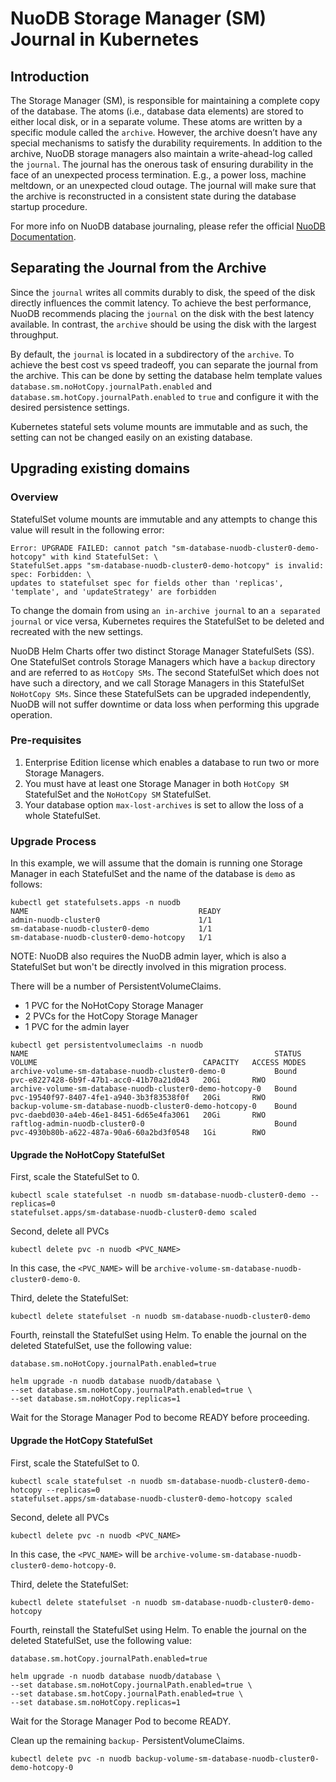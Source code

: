 # NuoDB Storage Manager (SM) Journal in Kubernetes

## Introduction

The Storage Manager (SM), is responsible for maintaining a complete copy of the database.
The atoms (i.e., database data elements) are stored to either local disk, or in a separate volume.
These atoms are written by a specific module called the `archive`.
However, the archive doesn’t have any special mechanisms to satisfy the durability requirements.
In addition to the archive, NuoDB storage managers also maintain a write-ahead-log called the `journal`.
The journal has the onerous task of ensuring durability in the face of an unexpected process termination.
E.g., a power loss, machine meltdown, or an unexpected cloud outage.
The journal will make sure that the archive is reconstructed in a consistent state during the database startup procedure.

For more info on NuoDB database journaling, please refer the official [NuoDB Documentation](https://doc.nuodb.com/nuodb/latest/database-administration/about-database-journaling/).

## Separating the Journal from the Archive

Since the `journal` writes all commits durably to disk, the speed of the disk directly influences the commit latency.
To achieve the best performance, NuoDB recommends placing the `journal` on the disk with the best latency available.
In contrast, the `archive` should be using the disk with the largest throughput.

By default, the `journal` is located in a subdirectory of the `archive`.
To achieve the best cost vs speed tradeoff, you can separate the journal from the archive.
This can be done by setting the database helm template values `database.sm.noHotCopy.journalPath.enabled` and `database.sm.hotCopy.journalPath.enabled` to `true` and configure it with the desired persistence settings.

Kubernetes stateful sets volume mounts are immutable and as such, the setting can not be changed easily on an existing database.

## Upgrading existing domains

### Overview

StatefulSet volume mounts are immutable and any attempts to change this value will result in the following error:
```
Error: UPGRADE FAILED: cannot patch "sm-database-nuodb-cluster0-demo-hotcopy" with kind StatefulSet: \
StatefulSet.apps "sm-database-nuodb-cluster0-demo-hotcopy" is invalid: spec: Forbidden: \
updates to statefulset spec for fields other than 'replicas', 'template', and 'updateStrategy' are forbidden
```

To change the domain from using `an in-archive journal` to an `a separated journal` or vice versa, Kubernetes requires the StatefulSet to be deleted and recreated with the new settings.

NuoDB Helm Charts offer two distinct Storage Manager StatefulSets (SS).
One StatefulSet controls Storage Managers which have a `backup` directory and are referred to as `HotCopy SMs`.
The second StatefulSet which does not have such a directory, and we call Storage Managers in this StatefulSet `NoHotCopy SMs`.
Since these StatefulSets can be upgraded independently, NuoDB will not suffer downtime or data loss when performing this upgrade operation.

### Pre-requisites

1) Enterprise Edition license which enables a database to run two or more Storage Managers.
2) You must have at least one Storage Manager in both `HotCopy SM` StatefulSet and the `NoHotCopy SM` StatefulSet.
3) Your database option `max-lost-archives` is set to allow the loss of a whole StatefulSet.

### Upgrade Process
In this example, we will assume that the domain is running one Storage Manager in each StatefulSet and the name of the database is `demo` as follows:
```shell
kubectl get statefulsets.apps -n nuodb
NAME                                      READY
admin-nuodb-cluster0                      1/1
sm-database-nuodb-cluster0-demo           1/1
sm-database-nuodb-cluster0-demo-hotcopy   1/1
```

NOTE: NuoDB also requires the NuoDB admin layer, which is also a StatefulSet but won't be directly involved in this migration process.

There will be a number of PersistentVolumeClaims.
- 1 PVC for the NoHotCopy Storage Manager
- 2 PVCs for the HotCopy Storage Manager
- 1 PVC for the admin layer

```shell
kubectl get persistentvolumeclaims -n nuodb
NAME                                                       STATUS   VOLUME                                     CAPACITY   ACCESS MODES
archive-volume-sm-database-nuodb-cluster0-demo-0           Bound    pvc-e8227428-6b9f-47b1-acc0-41b70a21d043   20Gi       RWO
archive-volume-sm-database-nuodb-cluster0-demo-hotcopy-0   Bound    pvc-19540f97-8407-4fe1-a940-3b3f83538f0f   20Gi       RWO
backup-volume-sm-database-nuodb-cluster0-demo-hotcopy-0    Bound    pvc-daebd030-a4eb-46e1-8451-6d65e4fa3061   20Gi       RWO
raftlog-admin-nuodb-cluster0-0                             Bound    pvc-4930b80b-a622-487a-90a6-60a2bd3f0548   1Gi        RWO

```


#### Upgrade the NoHotCopy StatefulSet
First, scale the StatefulSet to 0.
```shell
kubectl scale statefulset -n nuodb sm-database-nuodb-cluster0-demo --replicas=0
statefulset.apps/sm-database-nuodb-cluster0-demo scaled
```

Second, delete all PVCs
```shell
kubectl delete pvc -n nuodb <PVC_NAME>
```

In this case, the `<PVC_NAME>` will be `archive-volume-sm-database-nuodb-cluster0-demo-0`.

Third, delete the StatefulSet:
```shell
kubectl delete statefulset -n nuodb sm-database-nuodb-cluster0-demo
```

Fourth, reinstall the StatefulSet using Helm.
To enable the journal on the deleted StatefulSet, use the following value:
```
database.sm.noHotCopy.journalPath.enabled=true
```

```shell
helm upgrade -n nuodb database nuodb/database \
--set database.sm.noHotCopy.journalPath.enabled=true \
--set database.sm.noHotCopy.replicas=1
```

Wait for the Storage Manager Pod to become READY before proceeding.

#### Upgrade the HotCopy StatefulSet
First, scale the StatefulSet to 0.
```shell
kubectl scale statefulset -n nuodb sm-database-nuodb-cluster0-demo-hotcopy --replicas=0
statefulset.apps/sm-database-nuodb-cluster0-demo-hotcopy scaled
```

Second, delete all PVCs
```shell
kubectl delete pvc -n nuodb <PVC_NAME>
```

In this case, the `<PVC_NAME>` will be `archive-volume-sm-database-nuodb-cluster0-demo-hotcopy-0`.

Third, delete the StatefulSet:
```shell
kubectl delete statefulset -n nuodb sm-database-nuodb-cluster0-demo-hotcopy
```

Fourth, reinstall the StatefulSet using Helm.
To enable the journal on the deleted StatefulSet, use the following value:
```
database.sm.hotCopy.journalPath.enabled=true
```

```shell
helm upgrade -n nuodb database nuodb/database \
--set database.sm.noHotCopy.journalPath.enabled=true \
--set database.sm.hotCopy.journalPath.enabled=true \
--set database.sm.noHotCopy.replicas=1
```

Wait for the Storage Manager Pod to become READY.

Clean up the remaining `backup-` PersistentVolumeClaims.
```shell
kubectl delete pvc -n nuodb backup-volume-sm-database-nuodb-cluster0-demo-hotcopy-0
```